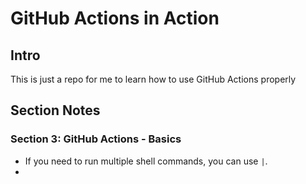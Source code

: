 # GitHub Actions in Action

## Intro
This is just a repo for me to learn how to use GitHub Actions properly

## Section Notes
### Section 3: GitHub Actions - Basics
* If you need to run multiple shell commands, you can use `|`.
* 
